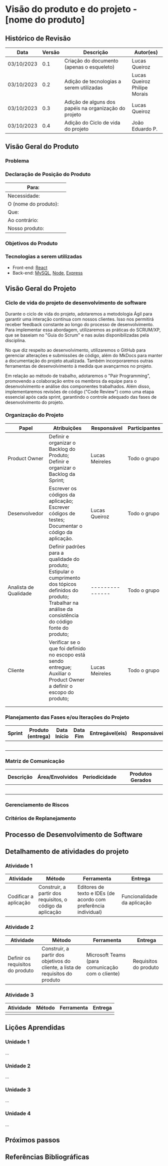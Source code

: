# Visão do produto e do projeto - [nome do produto]

## Histórico de Revisão

| Data       | Versão | Descrição                                             | Autor(es)                       |
| ---------- | ------ | ----------------------------------------------------- | ------------------------------- |
| 03/10/2023 | 0.1    | Criação do documento (apenas o esqueleto)             | Lucas Queiroz                   |
| 03/10/2023 | 0.2    | Adição de tecnologias a serem utilizadas              | Lucas Queiroz<br>Philipe Morais |
| 03/10/2023 | 0.3    | Adição de alguns dos papéis na organização do projeto | Lucas Queiroz                   |
| 03/10/2023 | 0.4    | Adição do Ciclo de vida do projeto                    | João Eduardo P.                 |

## Visão Geral do Produto

### Problema



### Declaração de Posição do Produto

| Para:                |      |
| -------------------- | ---- |
| Necessidade:         |      |
| O (nome do produto): |      |
| Que:                 |      |
| Ao contrário:        |      |
| Nosso produto:       |      |



### Objetivos do Produto



### Tecnologias a serem utilizadas

- Front-end: [React](https://react.dev)
- Back-end: [MySQL](https://mysql.com), [Node](https://nodejs.org), [Express](https://expressjs.com)

## Visão Geral do Projeto

### Ciclo de vida do projeto de desenvolvimento de software
Durante o ciclo de vida do projeto, adotaremos a metodologia Ágil para garantir uma interação contínua com nossos clientes. Isso nos permitirá receber feedback constante ao longo do processo de desenvolvimento. Para implementar essa abordagem, utilizaremos as práticas do SCRUM/XP, que se baseiam no "Guia do Scrum" e nas aulas disponibilizadas pela disciplina.

No que diz respeito ao desenvolvimento, utilizaremos o GitHub para gerenciar alterações e submissões de código, além do MkDocs para manter a documentação do projeto atualizada. Também incorporaremos outras ferramentas de desenvolvimento à medida que avançarmos no projeto.

Em relação ao método de trabalho, adotaremos o "Pair Programming", promovendo a colaboração entre os membros da equipe para o desenvolvimento e análise dos componentes trabalhados. Além disso, implementaremos revisões de código ("Code Review") como uma etapa essencial após cada sprint, garantindo o controle adequado das fases de desenvolvimento do projeto.


### Organização do Projeto

| Papel         | Atribuições                                                  | Responsável    | Participantes |
| ------------- | ------------------------------------------------------------ | -------------- | ------------- |
| Product Owner | Definir e organizar o Backlog do Produto;<br>Definir e organizar o Backlog da Sprint; | Lucas Meireles | Todo o grupo  |
| Desenvolvedor | Escrever os códigos da aplicação;<br>Escrever códigos de testes;<br>Documentar o código da aplicação. | Lucas Queiroz  | Todo o grupo  |
| Analista de Qualidade | Definir padrões para a qualidade do produto;<br>Estipular o cumprimento dos tópicos definidos do produto;<br>Trabalhar na análise da consistência do código fonte do produto; | ---------------  | Todo o grupo  |
| Cliente       | Verificar se o que foi definido no escopo está sendo entregue;<br>Auxiliar o Product Owner a definir o escopo do produto; | Lucas Meireles | Todo o grupo  |
|               |                                                              |                |               |
|               |                                                              |                |               |



### Planejamento das Fases e/ou Iterações do Projeto

| Sprint | Produto (entrega) | Data Início | Data Fim | Entregável(eis) | Responsáveis | % conclusão |
| ------ | ----------------- | ----------- | -------- | --------------- | ------------ | ----------- |
|        |                   |             |          |                 |              |             |
|        |                   |             |          |                 |              |             |
|        |                   |             |          |                 |              |             |
|        |                   |             |          |                 |              |             |
|        |                   |             |          |                 |              |             |



### Matriz de Comunicação

| Descrição | Área/Envolvidos | Periodicidade | Produtos Gerados |
| --------- | --------------- | ------------- | ---------------- |
|           |                 |               |                  |
|           |                 |               |                  |
|           |                 |               |                  |
|           |                 |               |                  |
|           |                 |               |                  |



### Gerenciamento de Riscos



### Critérios de Replanejamento



## Processo de Desenvolvimento de Software



## Detalhamento de atividades do projeto

### Atividade 1

| Atividade             | Método                                                    | Ferramenta                                                   | Entrega                     |
| --------------------- | --------------------------------------------------------- | ------------------------------------------------------------ | --------------------------- |
| Codificar a aplicação | Construir, a partir dos requisitos, o código da aplicação | Editores de texto e IDEs (de acordo com preferência individual) | Funcionalidade da aplicação |



### Atividade 2

| Atividade                        | Método                                                       | Ferramenta                                       | Entrega               |
| -------------------------------- | ------------------------------------------------------------ | ------------------------------------------------ | --------------------- |
| Definir os requisitos do produto | Construir, a partir dos objetivos do cliente, a lista de requisitos do produto | Microsoft Teams (para comunicação com o cliente) | Requisitos do produto |

### Atividade 3

| Atividade | Método | Ferramenta | Entrega |
| --------- | ------ | ---------- | ------- |
|           |        |            |         |



## Lições Aprendidas

### Unidade 1

...

### Unidade 2

...

### Unidade 3

...

### Unidade 4

...



## Próximos passos



## Referências Bibliográficas

